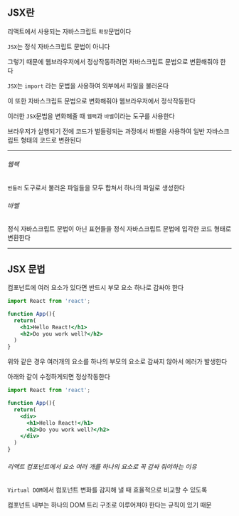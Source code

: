 ## JSX란
  
리액트에서 사용되는 자바스크립트 `확장`문법이다  
  
`JSX`는 정식 자바스크립트 문법이 아니다  
  
그렇기 때문에 웹브라우저에서 정상작동하려면 자바스크립트 문법으로 변환해줘야 한다  
  
`JSX`는 `import` 라는 문법을 사용하여 외부에서 파일을 불러온다  
  
이 또한 자바스크립트 문법으로 변화해줘야 웹브라우저에서 정삭작동한다  
  
이러한 `JSX`문법을 변화해줄 때 `웹팩`과 `바벨`이라는 도구를 사용한다  
  
브라우저가 실행되기 전에 코드가 벌들링되는 과정에서 바벨을 사용하여 일반 자바스크립트 형태의 코드로 변환된다  
  
---  
  
###### 웹팩

`번들러` 도구로서 불러온 파일들을 모두 합쳐서 하나의 파일로 생성한다  
  
###### 바벨  
  
정식 자바스크립트 문법이 아닌 표현들을 정식 자바스크립트 문법에 입각한 코드 형태로 변환한다  
  
---  
  
## JSX 문법  
  
컴포넌트에 여러 요소가 있다면 반드시 부모 요소 하나로 감싸야 한다  
```jsx
import React from 'react';

function App(){
  return(
    <h1>Hello React!</h1>
    <h2>Do you work well?</h2>
  )
}
```  
  
위와 같은 경우 여러개의 요소를 하나의 부모의 요소로 감싸지 않아서 에러가 발생한다  
  
아래와 같이 수정하게되면 정상작동한다  
  
```jsx
import React from 'react';

function App(){
  return(
    <div>
      <h1>Hello React!</h1>
      <h2>Do you work well?</h2>
    </div>
  )
}
```  
  
###### 리액트 컴포넌트에서 요소 여러 개를 하나의 요소로 꼭 감싸 줘야하는 이유  
  
`Virtual DOM`에서 컴포넌트 변화를 감지해 낼 때 효율적으로 비교할 수 있도록  
  
컴포넌트 내부는 하나의 DOM 트리 구조로 이루어져야 한다는 규칙이 있기 때문  
